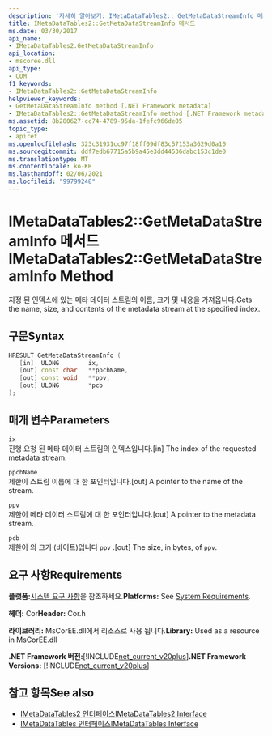 ```yaml
---
description: '자세히 알아보기: IMetaDataTables2:: GetMetaDataStreamInfo 메서드'
title: IMetaDataTables2::GetMetaDataStreamInfo 메서드
ms.date: 03/30/2017
api_name:
- IMetaDataTables2.GetMetaDataStreamInfo
api_location:
- mscoree.dll
api_type:
- COM
f1_keywords:
- IMetaDataTables2::GetMetaDataStreamInfo
helpviewer_keywords:
- GetMetaDataStreamInfo method [.NET Framework metadata]
- IMetaDataTables2::GetMetaDataStreamInfo method [.NET Framework metadata]
ms.assetid: 8b280627-cc74-4789-95da-1fefc966de05
topic_type:
- apiref
ms.openlocfilehash: 323c31931cc97f18ff09df83c57153a3629d0a10
ms.sourcegitcommit: ddf7edb67715a5b9a45e3dd44536dabc153c1de0
ms.translationtype: MT
ms.contentlocale: ko-KR
ms.lasthandoff: 02/06/2021
ms.locfileid: "99799248"
---
```

# <a name="imetadatatables2getmetadatastreaminfo-method"></a><span data-ttu-id="7b8a1-103">IMetaDataTables2::GetMetaDataStreamInfo 메서드</span><span class="sxs-lookup"><span data-stu-id="7b8a1-103">IMetaDataTables2::GetMetaDataStreamInfo Method</span></span>

<span data-ttu-id="7b8a1-104">지정 된 인덱스에 있는 메타 데이터 스트림의 이름, 크기 및 내용을 가져옵니다.</span><span class="sxs-lookup"><span data-stu-id="7b8a1-104">Gets the name, size, and contents of the metadata stream at the specified index.</span></span>  
  
## <a name="syntax"></a><span data-ttu-id="7b8a1-105">구문</span><span class="sxs-lookup"><span data-stu-id="7b8a1-105">Syntax</span></span>  
  
```cpp  
HRESULT GetMetaDataStreamInfo (  
   [in]  ULONG        ix,  
   [out] const char   **ppchName,  
   [out] const void   **ppv,  
   [out] ULONG        *pcb  
);  
```  
  
## <a name="parameters"></a><span data-ttu-id="7b8a1-106">매개 변수</span><span class="sxs-lookup"><span data-stu-id="7b8a1-106">Parameters</span></span>  

 `ix`  
 <span data-ttu-id="7b8a1-107">진행 요청 된 메타 데이터 스트림의 인덱스입니다.</span><span class="sxs-lookup"><span data-stu-id="7b8a1-107">[in] The index of the requested metadata stream.</span></span>  
  
 `ppchName`  
 <span data-ttu-id="7b8a1-108">제한이 스트림 이름에 대 한 포인터입니다.</span><span class="sxs-lookup"><span data-stu-id="7b8a1-108">[out] A pointer to the name of the stream.</span></span>  
  
 `ppv`  
 <span data-ttu-id="7b8a1-109">제한이 메타 데이터 스트림에 대 한 포인터입니다.</span><span class="sxs-lookup"><span data-stu-id="7b8a1-109">[out] A pointer to the metadata stream.</span></span>  
  
 `pcb`  
 <span data-ttu-id="7b8a1-110">제한이 의 크기 (바이트)입니다 `ppv` .</span><span class="sxs-lookup"><span data-stu-id="7b8a1-110">[out] The size, in bytes, of `ppv`.</span></span>  
  
## <a name="requirements"></a><span data-ttu-id="7b8a1-111">요구 사항</span><span class="sxs-lookup"><span data-stu-id="7b8a1-111">Requirements</span></span>  

 <span data-ttu-id="7b8a1-112">**플랫폼:**[시스템 요구 사항](../../get-started/system-requirements.md)을 참조하세요.</span><span class="sxs-lookup"><span data-stu-id="7b8a1-112">**Platforms:** See [System Requirements](../../get-started/system-requirements.md).</span></span>  
  
 <span data-ttu-id="7b8a1-113">**헤더:** Cor</span><span class="sxs-lookup"><span data-stu-id="7b8a1-113">**Header:** Cor.h</span></span>  
  
 <span data-ttu-id="7b8a1-114">**라이브러리:** MsCorEE.dll에서 리소스로 사용 됩니다.</span><span class="sxs-lookup"><span data-stu-id="7b8a1-114">**Library:** Used as a resource in MsCorEE.dll</span></span>  
  
 <span data-ttu-id="7b8a1-115">**.NET Framework 버전:**[!INCLUDE[net_current_v20plus](../../../../includes/net-current-v20plus-md.md)]</span><span class="sxs-lookup"><span data-stu-id="7b8a1-115">**.NET Framework Versions:** [!INCLUDE[net_current_v20plus](../../../../includes/net-current-v20plus-md.md)]</span></span>  
  
## <a name="see-also"></a><span data-ttu-id="7b8a1-116">참고 항목</span><span class="sxs-lookup"><span data-stu-id="7b8a1-116">See also</span></span>

- [<span data-ttu-id="7b8a1-117">IMetaDataTables2 인터페이스</span><span class="sxs-lookup"><span data-stu-id="7b8a1-117">IMetaDataTables2 Interface</span></span>](imetadatatables2-interface.md)
- [<span data-ttu-id="7b8a1-118">IMetaDataTables 인터페이스</span><span class="sxs-lookup"><span data-stu-id="7b8a1-118">IMetaDataTables Interface</span></span>](imetadatatables-interface.md)
